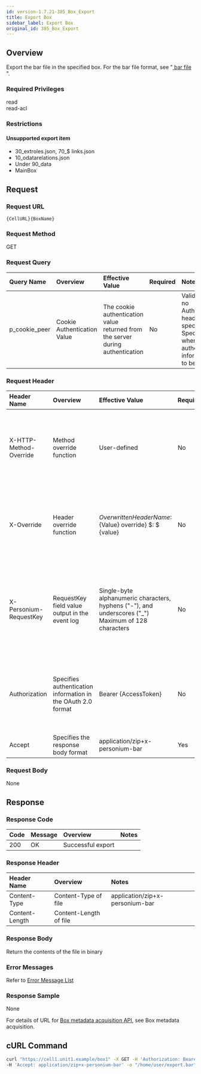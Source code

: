 ```yaml
---
id: version-1.7.21-385_Box_Export
title: Export Box
sidebar_label: Export Box
original_id: 385_Box_Export
---
```


## Overview
Export the bar file in the specified box. For the bar file format, see "[ bar file ](301_Bar_File.md)".  

### Required Privileges
read  
read-acl  

### Restrictions
#### Unsupported export item
- 30_extroles.json, 70_$ links.json
- 10_odatarelations.json
- Under 90_data
- MainBox

## Request

### Request URL
```
{CellURL}{BoxName}
```

### Request Method
GET  

### Request Query

|Query Name|Overview|Effective Value|Required|Notes|
|:--|:--|:--|:--|:--|
|p_cookie_peer|Cookie Authentication Value|The cookie authentication value returned from the server during authentication|No|Valid only if no Authorization header specified<br>Specify this when cookie authentication information is to be used|

### Request Header

|Header Name|Overview|Effective Value|Required|Notes|
|:--|:--|:--|:--|:--|
|X-HTTP-Method-Override|Method override function|User-defined|No|If you specify this value when requesting with the POST method, the specified value will be used as a method.|
|X-Override|Header override function|${OverwrittenHeaderName}:${Value} override} $: $ {value}|No|Overwrite normal HTTP header value. To overwrite multiple headers, specify multiple X-Override headers.|
|X-Personium-RequestKey|RequestKey field value output in the event log|Single-byte alphanumeric characters, hyphens ("-"), and underscores ("_")<br>Maximum of 128 characters|No|When not specified, default value given with ${4 digits}_${22 digits} Base64url characters format representing an UUID for each request|
|Authorization|Specifies authentication information in the OAuth 2.0 format|Bearer {AccessToken}|No|* Authentication tokens are the tokens acquired using the Authentication Token Acquisition API|
|Accept|Specifies the response body format|application/zip+x-personium-bar|Yes||

### Request Body
None  

## Response

### Response Code
|Code|Message|Overview|Notes|
|:--|:--|:--|:--|
|200|OK|Successful export||

### Response Header
|Header Name|Overview|Notes|
|:--|:--|:--|
|Content-Type|Content-Type of file|application/zip+x-personium-bar|
|Content-Length|Content-Length of file||

### Response Body
Return the contents of the file in binary  

### Error Messages
Refer to [Error Message List](004_Error_Messages.md)  

### Response Sample
None  

For details of URL for [Box metadata acquisition API](303_Progress_of_Bar_File_Installation.md), see Box metadata acquisition.

## cURL Command
```sh
curl "https://cell1.unit1.example/box1" -X GET -H 'Authorization: Bearer AA~PBDc...(snip)...FrTjA' \
-H 'Accept: application/zip+x-personium-bar' -o "/home/user/export.bar"
```
